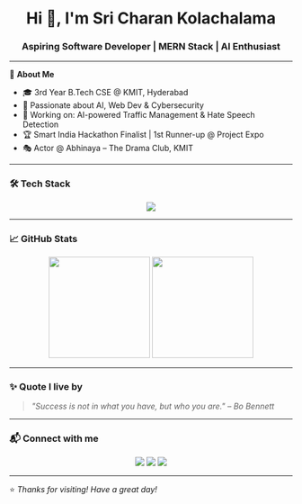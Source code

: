<h1 align="center">Hi 👋, I'm Sri Charan Kolachalama</h1>
<h3 align="center">Aspiring Software Developer | MERN Stack | AI Enthusiast</h3>

---

🌟 **About Me**  
- 🎓 3rd Year B.Tech CSE @ KMIT, Hyderabad  
- 🧠 Passionate about AI, Web Dev & Cybersecurity  
- 🚀 Working on: AI-powered Traffic Management & Hate Speech Detection  
- 🏆 Smart India Hackathon Finalist | 1st Runner-up @ Project Expo  
- 🎭 Actor @ Abhinaya – The Drama Club, KMIT

---

### 🛠️ Tech Stack

<div align="center">
  <img src="https://skillicons.dev/icons?i=js,html,css,react,nodejs,express,mongodb,java,python,git,github,aws" />
</div>

---

### 📈 GitHub Stats

<p align="center">
  <img src="https://github-readme-stats.vercel.app/api?username=charanoverse&show_icons=true&theme=tokyonight" height="180"/>
  <img src="https://github-readme-streak-stats.herokuapp.com/?user=charanoverse&theme=tokyonight" height="180"/>
</p>

---

### ✨ Quote I live by
> *"Success is not in what you have, but who you are." – Bo Bennett*

---

### 📬 Connect with me

<p align="center">
  <a href="https://www.linkedin.com/in/sricharankolachalama/" target="_blank"><img src="https://img.shields.io/badge/LinkedIn-blue?logo=linkedin&style=for-the-badge"/></a>
  <a href="mailto:sricharankolachlama@gmail.com"><img src="https://img.shields.io/badge/Gmail-red?logo=gmail&style=for-the-badge"/></a>
  <a href="https://github.com/SriCharanKolachalama"><img src="https://img.shields.io/badge/GitHub-000?logo=github&style=for-the-badge"/></a>
</p>

---

⭐️ _Thanks for visiting! Have a great day!_
